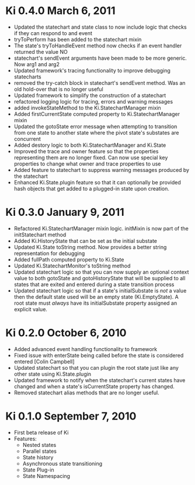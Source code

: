 # Ki 0.4.0 March 6, 2011

* Updated the statechart and state class to now include logic that checks if they can respond to
  and event
* tryToPerform has been added to the statechart mixin
* The state's tryToHandleEvent method now checks if an event handler returned the value NO
* statechart's sendEvent arguments have been made to be more generic. Now arg1 and arg2
* Updated framework's tracing functionality to improve debugging statecharts
* removed the try-catch block in statechart's sendEvent method. Was an old hold-over that is no
  longer useful
* Updated framework to simplify the construction of a statechart
* refactored logging logic for tracing, errors and warning messages
* added invokeStateMethod to the Ki.StatechartManager mixin
* Added firstCurrentState computed property to Ki.StatechartManager mixin
* Updated the gotoState error message when attempting to transition from one state to another state
  where the pivot state's substates are concurrent
* Added destory logic to both Ki.StatechartManager and Ki.State
* Improved the trace and owner feature so that the properties representing them are no longer 
  fixed. Can now use special key properties to change what owner and trace properties to use
* Added feature to statechart to suppress warning messages produced by the statechart
* Enhanced Ki.State.plugin feature so that it can optionally be provided hash objects that
  get added to a plugged-in state upon creation.

# Ki 0.3.0 January 9, 2011

* Refactored Ki.StatechartManager mixin logic. initMixin is now part of the initStatechart method
* Added Ki.HistoryState that can be set as the initial substate
* Updated Ki.State toString method. Now provides a better string representation for debugging
* Added fullPath computed property to Ki.State
* Updated Ki.StatechartMonitor's toString method
* Updated statechart logic so that you can now supply an optional context value to both gotoState
  and gotoHistoryState that will be supplied to all states that are exited and entered during
  a state transition process
* Updated statechart logic so that if a state's initialSubstate is *not* a value then the default
  state used will be an empty state (Ki.EmptyState). A root state must *always* have its
  initialSubstate property assigned an explicit value.

# Ki 0.2.0 October 6, 2010

* Added advanced event handling functionality to framework
* Fixed issue with enterState being called before the state is 
  considered entered [Colin Campbell]
* Updated statechart so that you can plugin the root state just like any 
  other state using Ki.State.plugin
* Updated framework to notify when the statechart's current states have 
  changed and when a state's isCurrentState property has changed.
* Removed statechart alias methods that are no longer useful.

# Ki 0.1.0 September 7, 2010

* First beta release of Ki
* Features:
  * Nested states
  * Parallel states
  * State history
  * Asynchronous state transitioning
  * State Plug-in
  * State Namespacing